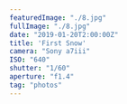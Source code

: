 ```yaml
---
featuredImage: "./8.jpg"
fullImage: "./8.jpg"
date: "2019-01-20T2:00:00Z"
title: 'First Snow'
camera: "Sony a7iii"
ISO: "640"
shutter: "1/60"
aperture: "f1.4"
tag: "photos"
---
```



